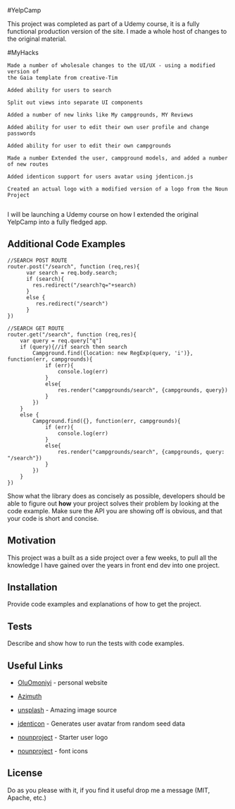 #YelpCamp

This project was completed as part of a Udemy course, it is a fully functional production version of the site. I made a whole host of changes to the original material.

#MyHacks

```
Made a number of wholesale changes to the UI/UX - using a modified version of 
the Gaia template from creative-Tim

Added ability for users to search

Split out views into separate UI components

Added a number of new links like My campgrounds, MY Reviews

Added ability for user to edit their own user profile and change passwords

Added ability for user to edit their own campgrounds

Made a number Extended the user, campground models, and added a number of new routes

Added identicon support for users avatar using jdenticon.js

Created an actual logo with a modified version of a logo from the Noun Project


```

I will be launching a Udemy course on how I extended the original YelpCamp into a fully fledged app.

## Additional Code Examples

```
//SEARCH POST ROUTE
router.post("/search", function (req,res){ 
      var search = req.body.search;
	  if (search){
		res.redirect("/search?q="+search)
	  }
	  else {
	     res.redirect("/search")
	  }
})

//SEARCH GET ROUTE
router.get("/search", function (req,res){
	var query = req.query["q"]
	if (query){//if search then search
        Campground.find({location: new RegExp(query, 'i')}, function(err, campgrounds){
            if (err){
                console.log(err)
            }
            else{
                res.render("campgrounds/search", {campgrounds, query})
            }
        })
    }
    else {
        Campground.find({}, function(err, campgrounds){
            if (err){
                console.log(err)
            }
            else{
                res.render("campgrounds/search", {campgrounds, query: "/search"})
            }
        })
    }
})
```

Show what the library does as concisely as possible, developers should be able to figure out **how** your project solves their problem by looking at the code example. Make sure the API you are showing off is obvious, and that your code is short and concise.

## Motivation

This project was a built as a side project over a few weeks, to pull all the knowledge I have gained over the years in front end dev into one project.

## Installation

Provide code examples and explanations of how to get the project.

## Tests

Describe and show how to run the tests with code examples.

## Useful Links

* [OluOmoniyi](http://www.oluomoniyi.com) - personal website
* [Azimuth](http://www.theazimuth.co)

* [unsplash](http://www.unsplash.com) - Amazing image source
* [jdenticon](http://www.jdenticon.com) - Generates user avatar from random seed data
* [nounproject](http://www.nounproject.com) - Starter user logo
* [nounproject](http://www.fontawesosome.com) - font icons

## License

Do as you please with it, if you find it useful drop me a message (MIT, Apache, etc.)